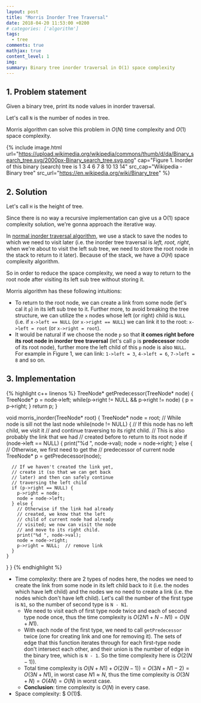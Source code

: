 ```yaml
---
layout: post
title: "Morris Inorder Tree Traversal"
date: 2018-04-20 11:53:00 +0200
# categories: ['algorithm']
tags:
  - tree
comments: true
mathjax: true
content_level: 1
img:
summary: Binary tree inorder traversal in O(1) space complexity
---
```


## **1. Problem statement**
Given a binary tree, print its node values in inorder traversal.

Let's call `N` is the number of nodes in tree. 

Morris algorithm can solve this problem in $O(N)$ time complexity and $O(1)$ space complexity.

{% include image.html
  url="https://upload.wikimedia.org/wikipedia/commons/thumb/d/da/Binary_search_tree.svg/2000px-Binary_search_tree.svg.png"
  cap="Figure 1. Inorder of this binary (search) tree is 1 3 4 6 7 8 10 13 14"
  src_cap="Wikipedia - Binary tree"
  src_url="https://en.wikipedia.org/wiki/Binary_tree"
%}

## **2. Solution**

Let's call `H` is the height of tree.

Since there is no way a recursive implementation can give us a O(1) space complexity solution, we're gonna approach the iterative way.

In [normal inorder traversal algorithm](https://nhannguyen95.github.io/inorder-traversal-binary-tree/), we use a stack to save the nodes to which we need to visit later (i.e. the inorder tree traversal is _left, root, right_, when we're about to visit the left sub tree, we need to store the root node in the stack to return to it later). Because of the stack, we have a $O(H)$ space complexity algorithm.

So in order to reduce the space complexity, we need a way to return to the root node after visiting its left sub tree without storing it.

Morris algorithm has these following intuitions:
* To return to the root node, we can create a link from some node (let's cal it `p`) in its left sub tree to it. Further more, to avoid breaking the tree structure, we can utilize the `x` nodes whose left (or right) child is `NULL` (i.e. if `x->left == NULL` (or `x->right == NULL`) we can link it to the root: `x->left = root` (or `x->right = root`).
* It would be natural if we choose the node `p` so that **it comes right before its root node in inorder tree traversal** (let's call `p` is 	**predecessor** node of its root node), further more the left child of this `p` node is also `NULL`. For example in Figure 1, we can link: `1->left = 3`, `4->left = 6`, `7->left = 8` and so on.

## **3. Implementation**

{% highlight c++ linenos %}
TreeNode* getPredecessor(TreeNode* node) {
  TreeNode* p = node->left;
  while(p->right != NULL && p->right != node) {
    p = p->right;
  }
  return p;
}

void morris_inorder(TreeNode* root) {
  TreeNode* node = root;
  // While node is sill not the last node
  while(node != NULL) { 
    // If this node has no left child, we visit it
    // and continue traversing to its right child.
    // This is also probably the link that we had
    // created before to return to its root node
    if (node->left == NULL) {
      print("%d ", node->val);
      node = node->right;
    } else {
      // Otherwise, we first need to get the
      // predecessor of current node
      TreeNode* p = getPredecessor(node);
      
      // If we haven't created the link yet,
      // create it (so that we can get back
      // later) and then can safely continue
      // traversing the left child
      if (p->right == NULL) {
        p->right = node;
        node = node->left;
      } else {
        // Otherwise if the link had already 
        // created, we know that the left
        // child of current node had already
        // visited; we now can visit the node
        // and move to its right child.
        print("%d ", node->val);
        node = node->right;
        p->right = NULL;  // remove link
      }
    }
  }
}
{% endhighlight %}


* Time complexity: there are 2 types of nodes here, the nodes we need to create the link from some node in its left child back to it (i.e. the nodes which have left child) and the nodes we no need to create a link (i.e. the nodes which don't have left child). Let's call the number of the first type is `N1`, so the number of second type is `N - N1`.
  * We need to visit each of first type node twice and each of second type node once, thus the time complexity is $O(2N1 + N - N1) = O(N + N1)$.
  * With each node of the first type, we need to call `getPredecessor` twice (one for creating link and one for removing it). The sets of edge that this function iterates through for each first-type node don't intersect each other, and their union is the number of edge in the binary tree, which is `N - 1`. So the time complexity here is $O(2(N-1))$.
  * Total time complexity is $O(N+N1) + O(2(N-1)) = O(3N + N1 -2) = O(3N + N1)$, in worst case $N1 \approx N$, thus the time complexity is $O(3N + N) = O(4N) = O(N)$ in worst case.
  * **Conclusion**: time complexity is $O(N)$ in every case.
* Space complexity: $ O(1)$.
